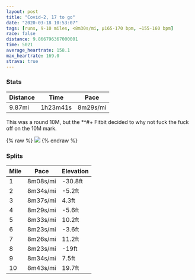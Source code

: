 ```yaml
---
layout: post
title: "Covid-2, 17 to go"
date: "2020-03-18 10:53:07"
tags: [runs, 9-10 miles, <8m30s/mi, μ165-170 bpm, →155-160 bpm]
race: false
distance: 9.866796367000001
time: 5021
average_heartrate: 158.1
max_heartrate: 169.0
strava: true
---
```


### Stats

| Distance | Time | Pace |
|----------|------|------|
|9.87mi|1h23m41s|8m29s/mi|

This was a round 10M, but the *^#+ Fitbit decided to why not fuck the fuck off on the 10M mark.

{% raw %}
<img src='https://maps.googleapis.com/maps/api/staticmap?maptype=roadmap&path=enc:mewwFfusbMNJp@IR^HXQt@?^yAfBqClHGf@LfAPDNh@Zp@~@\p@^^V@N}AhDk@z@m@`Bg@fBGd@iAk@g@q@cA_@qB_BUI}EyDQF[^YHaAM]Q}@BeBs@sBiBYMqC_Cs@c@_@cADy@E]s@oBqBuAk@o@mGkE{@iAWSuJqFqAi@o@a@s@u@yAw@i@Lg@UkAWmEYoBo@iBmAu@}@{Aq@O[YWJCWLw@Oy@o@QGSi@kBsA_@i@]V]MiAFUEq@w@a@sAu@qAUYsASi@Qk@i@cAgBqBe@]Ya@i@[Q{@e@o@Eg@u@o@WK]QSi@Gu@Hi@[eBi@iAo@}Bu@}@y@iAg@yAaAqAiAg@Qk@c@}CaBaAa@cE}CsAi@gE{CkDgBqBuAqIeF}BgA_EmCcAg@uBeB{BoAcAw@wAu@g@g@gBeAwBmB{NoI_BoA}BoA}BeByM_IaCgBeFuC_FyDo@Yw@o@}Au@eDmCu@_@eAaA}Aq@gDgC}@[{@o@}A{@wCwAmA}@}DwByAkAo@UsB_Bs@S_BiAqFuChBfA~CrAlAbAb@Nx@z@zAhA\HpCfBdEfCjDxAvCpBz@\nB|AxC`BrAdAvA~@p@ZRXpBlAlAdAdAd@lB~AfBpAhAl@f@d@n@VhDxBrAn@vAdAtBvAvChBzAp@fCxBdIrEfAz@zAz@jCbBfBtAhGnDp@j@|E`DbAbAh@T~BbBhExB`L`HL?d@b@|BhAj@h@dAf@vGbEh@TbCdBrBbA`EdCv@p@pDrBZXjA`@JP~@TtB`Bb@Xx@@|@Kx@f@hAPbA`Ap@fA`@V`@Jh@Dv@n@l@z@\|@RTlAp@fAL`@Pj@v@n@pBp@n@v@@t@FnBdBNGJo@FEj@V`@CnAb@T`@TjAh@^|A~AbA`@tBbBhATpDHf@H`Bt@f@EhCzA|Ah@\\jCzAnCnBdE~BnCbCbAf@x@~@vCpA\\Vt@PRT?@a@FYT]RQ`@Ed@e@Hm@JuAXILO?e@JYKGjACh@m@l@YVLVZl@Pd@l@|@x@L^h@VNm@JK^aAr@aCJ_AEE?o@h@i@BKx@C\LJK`@Px@St@r@^PLAx@r@Zl@RFJKBMY}@Ds@Zk@ZOj@e@X_Ar@iA&key=AIzaSyC1MId7bFpkLXNAaYhBSTb8jLyiSqzbDtM&size=800x800&markers=color:yellow|label:S|40.75623,-73.9978&markers=color:green|label:F|40.756459999999976,-73.99552999999992'>
{% endraw %}

### Splits

| Mile | Pace | Elevation |
|------|------|-----------|
|1|8m08s/mi|-30.8ft|
|2|8m34s/mi|-5.2ft|
|3|8m37s/mi|4.3ft|
|4|8m29s/mi|-5.6ft|
|5|8m33s/mi|10.2ft|
|6|8m23s/mi|-3.6ft|
|7|8m26s/mi|11.2ft|
|8|8m23s/mi|-19ft|
|9|8m34s/mi|7.5ft|
|10|8m43s/mi|19.7ft|
